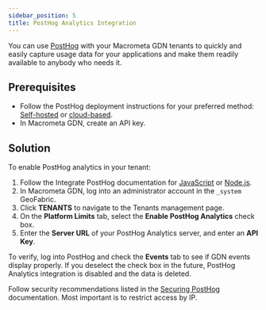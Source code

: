```yaml
---
sidebar_position: 5
title: PostHog Analytics Integration
---
```


You can use [PostHog](https://posthog.com) with your Macrometa GDN tenants to quickly and easily capture usage data for your applications and make them readily available to anybody who needs it.

## Prerequisites

* Follow the PostHog deployment instructions for your preferred method: [Self-hosted](https://posthog.com/docs/self-host) or [cloud-based](https://posthog.com/docs/cloud).
* In Macrometa GDN, create an API key.

## Solution

To enable PostHog analytics in your tenant:

1. Follow the Integrate PostHog documentation for [JavaScript](https://posthog.com/docs/self-host/configure/securing-posthog) or [Node.js](https://posthog.com/docs/integrate/server/node).
2. In Macrometa GDN, log into an administrator account in the `_system` GeoFabric.
3. Click **TENANTS** to navigate to the Tenants management page.
4. On the **Platform Limits** tab, select the **Enable PostHog Analytics** check box.
5. Enter the **Server URL** of your PostHog Analytics server, and enter an **API Key**. 

To verify, log into PostHog and check the **Events** tab to see if GDN events display properly. If you deselect the check box in the future, PostHog Analytics integration is disabled and the data is deleted.

Follow security recommendations listed in the [Securing PostHog](https://posthog.com/docs/self-host/configure/securing-posthog) documentation. Most important is to restrict access by IP.